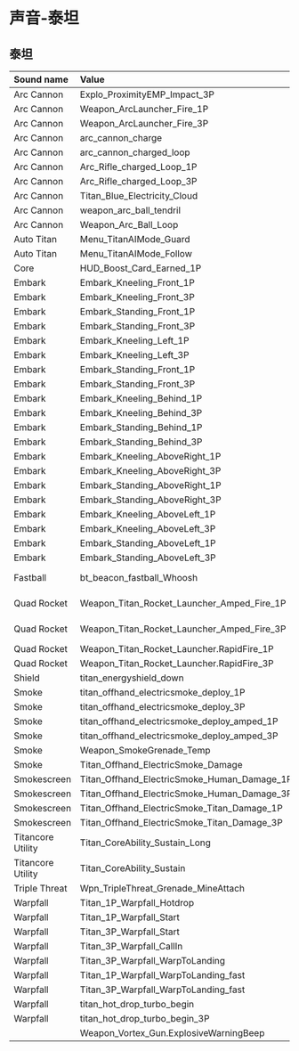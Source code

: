 # 声音-泰坦

## 泰坦

| Sound name | Value |  |
| :--- | :--- | :--- |
| Arc Cannon | Explo\_ProximityEMP\_Impact\_3P | Impact |
| Arc Cannon | Weapon\_ArcLauncher\_Fire\_1P | Fire FP |
| Arc Cannon | Weapon\_ArcLauncher\_Fire\_3P | Fire |
| Arc Cannon | arc\_cannon\_charge | Charge |
| Arc Cannon | arc\_cannon\_charged\_loop | Loop |
| Arc Cannon | Arc\_Rifle\_charged\_Loop\_1P | Loop FP |
| Arc Cannon | Arc\_Rifle\_charged\_Loop\_3P | Loop |
| Arc Cannon | Titan\_Blue\_Electricity\_Cloud |  |
| Arc Cannon | weapon\_arc\_ball\_tendril |  |
| Arc Cannon | Weapon\_Arc\_Ball\_Loop |  |
| Auto Titan | Menu\_TitanAIMode\_Guard |  |
| Auto Titan | Menu\_TitanAIMode\_Follow |  |
| Core | HUD\_Boost\_Card\_Earned\_1P | HUD |
| Embark | Embark\_Kneeling\_Front\_1P |  |
| Embark | Embark\_Kneeling\_Front\_3P |  |
| Embark | Embark\_Standing\_Front\_1P |  |
| Embark | Embark\_Standing\_Front\_3P |  |
| Embark | Embark\_Kneeling\_Left\_1P |  |
| Embark | Embark\_Kneeling\_Left\_3P |  |
| Embark | Embark\_Standing\_Front\_1P |  |
| Embark | Embark\_Standing\_Front\_3P |  |
| Embark | Embark\_Kneeling\_Behind\_1P |  |
| Embark | Embark\_Kneeling\_Behind\_3P |  |
| Embark | Embark\_Standing\_Behind\_1P |  |
| Embark | Embark\_Standing\_Behind\_3P |  |
| Embark | Embark\_Kneeling\_AboveRight\_1P |  |
| Embark | Embark\_Kneeling\_AboveRight\_3P |  |
| Embark | Embark\_Standing\_AboveRight\_1P |  |
| Embark | Embark\_Standing\_AboveRight\_3P |  |
| Embark | Embark\_Kneeling\_AboveLeft\_1P |  |
| Embark | Embark\_Kneeling\_AboveLeft\_3P |  |
| Embark | Embark\_Standing\_AboveLeft\_1P |  |
| Embark | Embark\_Standing\_AboveLeft\_3P |  |
| Fastball | bt\_beacon\_fastball\_Whoosh | Projectile sound |
| Quad Rocket | Weapon\_Titan\_Rocket\_Launcher\_Amped\_Fire\_1P | Fire FP amped |
| Quad Rocket | Weapon\_Titan\_Rocket\_Launcher\_Amped\_Fire\_3P | Fire amped |
| Quad Rocket | Weapon\_Titan\_Rocket\_Launcher.RapidFire\_1P | Fire FP |
| Quad Rocket | Weapon\_Titan\_Rocket\_Launcher.RapidFire\_3P | Fire |
| Shield | titan\_energyshield\_down |  |
| Smoke | titan\_offhand\_electricsmoke\_deploy\_1P |  |
| Smoke | titan\_offhand\_electricsmoke\_deploy\_3P |  |
| Smoke | titan\_offhand\_electricsmoke\_deploy\_amped\_1P |  |
| Smoke | titan\_offhand\_electricsmoke\_deploy\_amped\_3P |  |
| Smoke | Weapon\_SmokeGrenade\_Temp |  |
| Smoke | Titan\_Offhand\_ElectricSmoke\_Damage |  |
| Smokescreen | Titan\_Offhand\_ElectricSmoke\_Human\_Damage\_1P |  |
| Smokescreen | Titan\_Offhand\_ElectricSmoke\_Human\_Damage\_3P |  |
| Smokescreen | Titan\_Offhand\_ElectricSmoke\_Titan\_Damage\_1P |  |
| Smokescreen | Titan\_Offhand\_ElectricSmoke\_Titan\_Damage\_3P |  |
| Titancore Utility | Titan\_CoreAbility\_Sustain\_Long |  |
| Titancore Utility | Titan\_CoreAbility\_Sustain |  |
| Triple Threat | Wpn\_TripleThreat\_Grenade\_MineAttach |  |
| Warpfall | Titan\_1P\_Warpfall\_Hotdrop |  |
| Warpfall | Titan\_1P\_Warpfall\_Start |  |
| Warpfall | Titan\_3P\_Warpfall\_Start |  |
| Warpfall | Titan\_3P\_Warpfall\_CallIn |  |
| Warpfall | Titan\_3P\_Warpfall\_WarpToLanding |  |
| Warpfall | Titan\_1P\_Warpfall\_WarpToLanding\_fast |  |
| Warpfall | Titan\_3P\_Warpfall\_WarpToLanding\_fast |  |
| Warpfall | titan\_hot\_drop\_turbo\_begin |  |
| Warpfall | titan\_hot\_drop\_turbo\_begin\_3P |  |
|  | Weapon\_Vortex\_Gun.ExplosiveWarningBeep |  |

### 

